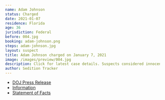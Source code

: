 ```yaml
---
name: Adam Johnson
status: Charged
date: 2021-01-07
residence: Florida
age: 36
jurisdiction: Federal
before: 004.jpg
booking: adam-johnson.png
steps: adam-johnson.jpg
layout: suspect
title: Adam Johnson charged on January 7, 2021
image: /images/preview/004.jpg
description: Click for latest case details. Suspects considered innocent until proven guilty.
author: Sedition Tracker
---
```


- [DOJ Press Release](https://www.justice.gov/usao-dc/pr/three-men-charged-connection-events-us-capitol)
- [Information](https://extremism.gwu.edu/sites/g/files/zaxdzs2191/f/Andrew%20Johnson%20Information.pdf)
- [Statement of Facts](https://extremism.gwu.edu/sites/g/files/zaxdzs2191/f/Andrew%20Johnson%20Statement%20of%20Facts.pdf)
